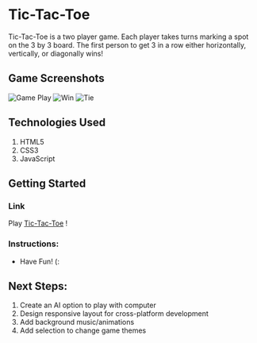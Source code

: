 # Tic-Tac-Toe
Tic-Tac-Toe is a two player game. Each player takes turns marking a spot on the 3 by 3 board.  The first person to get 3 in a row either horizontally, vertically, or diagonally wins!

## Game Screenshots
![Game Play](https://i.imgur.com/vSua6Yn.png)
![Win](https://i.imgur.com/t5qQGg7.png)
![Tie](https://i.imgur.com/chKkhRR.png)


## Technologies Used
1. HTML5
2. CSS3
3. JavaScript

## Getting Started
### Link
Play 
[Tic-Tac-Toe](https://emilyc729.github.io/tic-tac-toe/)
!

### Instructions:
- Have Fun! (:

## Next Steps:
1. Create an AI option to play with computer
2. Design responsive layout for cross-platform development
3. Add background music/animations
4. Add selection to change game themes